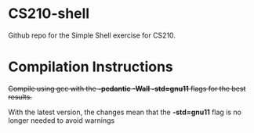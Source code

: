 # CS210-shell

Github repo for the Simple Shell exercise for CS210.

# Compilation Instructions

<s>Compile using gcc with the <b>-pedantic -Wall -std=gnu11</b> flags for the best results.</s>

With the latest version, the changes mean that the <b>-std=gnu11</b> flag is no longer needed to avoid warnings